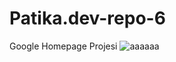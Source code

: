 # Patika.dev-repo-6
Google Homepage Projesi
![aaaaaa](https://user-images.githubusercontent.com/47625725/145693705-0e5a23d8-5a46-483d-b8b1-cb9809223d50.jpeg)
